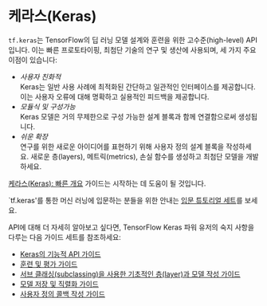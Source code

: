 # 케라스(Keras)

`tf.keras`는 TensorFlow의 딥 러닝 모델 설계와 훈련을 위한 고수준(high-level) API입니다. 이는 빠른 프로토타이핑, 최첨단 기술의 연구 및 생산에 사용되며, 세 가지 주요 이점이 있습니다:

-   *사용자 친화적*<br> Keras는 일반 사용 사례에 최적화된 간단하고 일관적인 인터페이스를 제공합니다. 이는 사용자 오류에 대해 명확하고 실용적인 피드백을 제공합니다.
-   *모듈식 및 구성가능*<br> Keras 모델은 거의 무제한으로 구성 가능한 설계 블록과 함께 연결함으로써 생성됩니다.
-   *쉬운 확장*<br> 연구를 위한 새로운 아이디어를 표현하기 위해 사용자 정의 설계 블록을 작성하세요. 새로운 층(layers), 메트릭(metrics), 손실 함수를 생성하고 최첨단 모델을 개발하세요.

[케라스(Keras): 빠른 개요](./overview.ipynb) 가이드는 시작하는 데 도움이 될 것입니다.

`tf.keras'를 통한 머신 러닝에 입문하는 분들을 위한 안내는 [입문 튜토리얼 세트](https://www.tensorflow.org/tutorials/keras)를 보세요.

API에 대해 더 자세히 알아보고 싶다면, TensorFlow Keras 파워 유저의 숙지 사항을 다루는 다음 가이드 세트를 참조하세요:

-   [Keras의 기능적 API 가이드](./functional.ipynb)
-   [훈련 및 평가 가이드](./training_and_evaluation.ipynb)
-   [서브 클래싱(subclassing)을 사용한 기초적인 층(layer)과 모델 작성 가이드](./custom_layers_and_models.ipynb)
-   [모델 저장 및 직렬화 가이드](./saving_and_serializing.ipynb)
-   [사용자 정의 콜백 작성 가이드](./custom_callback.ipynb)
